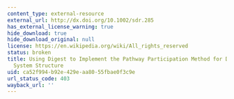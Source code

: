 ```yaml
---
content_type: external-resource
external_url: http://dx.doi.org/10.1002/sdr.285
has_external_license_warning: true
hide_download: true
hide_download_original: null
license: https://en.wikipedia.org/wiki/All_rights_reserved
status: broken
title: Using Digest to Implement the Pathway Participation Method for Detecting Influential
  System Structure
uid: ca52f994-b92e-429e-aa80-55fbae0f3c9e
url_status_code: 403
wayback_url: ''
---
```

